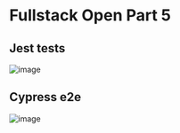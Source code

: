 # Fullstack Open Part 5
## Jest tests
![image](https://github.com/juhamikael/fullstackopen/assets/83360104/bc7c62f6-88a9-43f5-a485-5c7b6058f9a9)

## Cypress e2e
![image](https://github.com/juhamikael/fullstackopen/assets/83360104/efb40c0f-0ee0-42bd-be7f-2931eed5e5ac)
